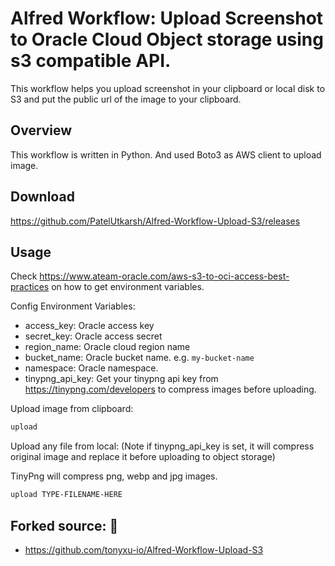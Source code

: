 # Alfred Workflow: Upload Screenshot to Oracle Cloud Object storage using s3 compatible API.

This workflow helps you upload screenshot in your clipboard or local disk to S3 and put the public url of the image to your clipboard.

## Overview

This workflow is written in Python. And used Boto3 as AWS client to upload image.

## Download

https://github.com/PatelUtkarsh/Alfred-Workflow-Upload-S3/releases

## Usage

Check https://www.ateam-oracle.com/aws-s3-to-oci-access-best-practices on how to get environment variables.

Config Environment Variables:

- access_key: Oracle access key
- secret_key: Oracle access secret
- region_name: Oracle cloud region name
- bucket_name: Oracle bucket name. e.g. `my-bucket-name`
- namespace: Oracle namespace.
- tinypng_api_key: Get your tinypng api key from https://tinypng.com/developers to compress images before uploading.

Upload image from clipboard:

```bash
upload
```

Upload any file from local: (Note if tinypng_api_key is set, it will compress original image and replace it before uploading to object storage)

TinyPng will compress png, webp and jpg images.


```bash
upload TYPE-FILENAME-HERE
```

## Forked source: 🙌
- https://github.com/tonyxu-io/Alfred-Workflow-Upload-S3
